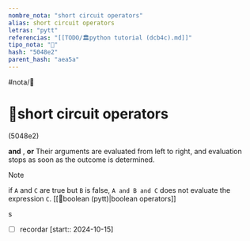 ```yaml
---
nombre_nota: "short circuit operators"
alias: short circuit operators
letras: "pytt"
referencias: "[[TODO/🏛️python tutorial (dcb4c).md]]"
tipo_nota: "📑"
hash: "5048e2"
parent_hash: "aea5a"
---
```


#nota/📑

# 📑short circuit operators
<div class="hash">(5048e2)</div>





__and__ , __or__ 
Their arguments are evaluated from left to right, and evaluation stops as soon as the outcome is determined.
> [!NOTE] 
if `A` and `C` are true but `B` is false, `A and B and C` does not evaluate the expression `C`.
[[📑boolean (pytt)|boolean operators]]

s




- [ ] recordar  [start:: 2024-10-15]